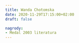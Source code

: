 ```yaml
---
title: Wanda Chotomska
date: 2020-11-29T17:15:00+02:00
draft: false

nagrody:
- Medal 2003 literatura
---
```

